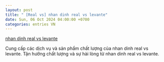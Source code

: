 ```yaml
---
layout: post
title: " [Real vs] nhan dinh real vs levante"
date: Sun, 06 Oct 2024 04:00:00 +0700
categories: entries VN
---
```

[nhan dinh real vs levante](https://vasep.com.vn/Vn/nhan-dinh-real-vs-levante)

Cung cấp các dịch vụ và sản phẩm chất lượng của nhan dinh real vs levante. Tận hưởng chất lượng và sự hài lòng từ nhan dinh real vs levante.️

